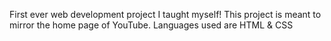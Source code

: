 First ever web development project I taught myself! This project is meant to mirror the home page of YouTube. Languages used are HTML & CSS
